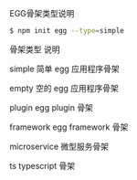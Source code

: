 EGG骨架类型说明

```bash
$ npm init egg --type=simple
```

骨架类型	  说明

simple	    简单 egg 应用程序骨架

empty	      空的 egg 应用程序骨架

plugin	    egg plugin 骨架

framework	  egg framework 骨架

microservice    微型服务骨架

ts          typescript 骨架
